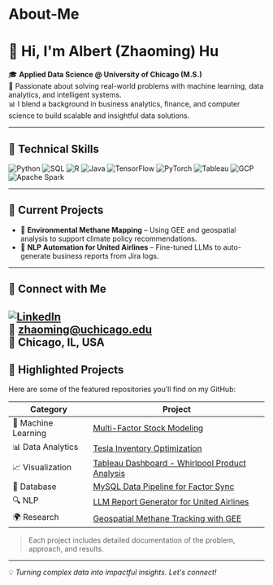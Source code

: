 # About-Me
# 👋 Hi, I'm Albert (Zhaoming) Hu

🎓 **Applied Data Science @ University of Chicago (M.S.)**  
🧠 Passionate about solving real-world problems with machine learning, data analytics, and intelligent systems.  
📊 I blend a background in business analytics, finance, and computer science to build scalable and insightful data solutions.

---

## 🔧 Technical Skills

![Python](https://img.shields.io/badge/-Python-3776AB?logo=python&logoColor=white&style=flat)
![SQL](https://img.shields.io/badge/-SQL-003B57?logo=postgresql&logoColor=white&style=flat)
![R](https://img.shields.io/badge/-R-276DC3?logo=r&logoColor=white&style=flat)
![Java](https://img.shields.io/badge/-Java-007396?logo=java&logoColor=white&style=flat)
![TensorFlow](https://img.shields.io/badge/-TensorFlow-FF6F00?logo=tensorflow&logoColor=white&style=flat)
![PyTorch](https://img.shields.io/badge/-PyTorch-EE4C2C?logo=pytorch&logoColor=white&style=flat)
![Tableau](https://img.shields.io/badge/-Tableau-E97627?logo=tableau&logoColor=white&style=flat)
![GCP](https://img.shields.io/badge/-Google%20Cloud-4285F4?logo=googlecloud&logoColor=white&style=flat)
![Apache Spark](https://img.shields.io/badge/-Apache%20Spark-E25A1C?logo=apachespark&logoColor=white&style=flat)

---

## 🚀 Current Projects

- 🔬 **Environmental Methane Mapping** – Using GEE and geospatial analysis to support climate policy recommendations.
- 🧠 **NLP Automation for United Airlines** – Fine-tuned LLMs to auto-generate business reports from Jira logs.

---

## 📎 Connect with Me

[![LinkedIn](https://img.shields.io/badge/-LinkedIn-0A66C2?logo=linkedin&logoColor=white&style=flat)](https://www.linkedin.com/in/zhaoming-hu-o3o/)  
📧 zhaoming@uchicago.edu  
📍 Chicago, IL, USA
---

## 📌 Highlighted Projects

Here are some of the featured repositories you’ll find on my GitHub:

| Category             | Project                                                      |
|----------------------|--------------------------------------------------------------|
| 🧠 Machine Learning   | [Multi-Factor Stock Modeling](#)                             |
| 📊 Data Analytics     | [Tesla Inventory Optimization](#)                            |
| 📈 Visualization      | [Tableau Dashboard - Whirlpool Product Analysis](#)          |
| 🧮 Database           | [MySQL Data Pipeline for Factor Sync](#)                     |
| 🔍 NLP                | [LLM Report Generator for United Airlines](#)                |
| 🌍 Research           | [Geospatial Methane Tracking with GEE](#)                    |

> Each project includes detailed documentation of the problem, approach, and results.

---

💡 *Turning complex data into impactful insights. Let's connect!*


